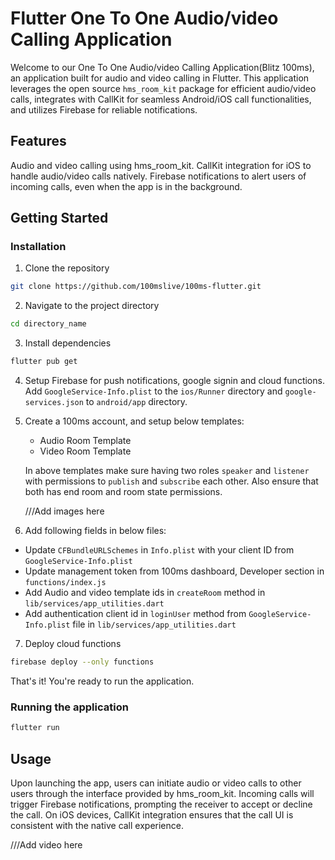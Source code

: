 # Flutter One To One Audio/video Calling Application

Welcome to our One To One Audio/video Calling Application(Blitz 100ms), an application built for audio and video calling in Flutter. This application leverages the open source `hms_room_kit` package for efficient audio/video calls, integrates with CallKit for seamless Android/iOS call functionalities, and utilizes Firebase for reliable notifications.

## Features
Audio and video calling using hms_room_kit.
CallKit integration for iOS to handle audio/video calls natively.
Firebase notifications to alert users of incoming calls, even when the app is in the background.

## Getting Started

### Installation

1. Clone the repository

```bash
git clone https://github.com/100mslive/100ms-flutter.git
```

2. Navigate to the project directory

```bash
cd directory_name
```

3. Install dependencies

```bash
flutter pub get
```

4. Setup Firebase for push notifications, google signin and cloud functions. Add `GoogleService-Info.plist` to the `ios/Runner` directory and `google-services.json` to `android/app` directory.

5. Create a 100ms account, and setup below templates:

    - Audio Room Template 
    - Video Room Template

    In above templates make sure having two roles `speaker` and `listener` with permissions to `publish` and `subscribe` each other. Also ensure that both has end room and room state permissions.

    ///Add images here

6. Add following fields in below files:

  - Update `CFBundleURLSchemes` in `Info.plist` with your client ID from `GoogleService-Info.plist`
  - Update management token from 100ms dashboard, Developer section in `functions/index.js`
  - Add Audio and video template ids in `createRoom` method in `lib/services/app_utilities.dart`
  - Add authentication client id in `loginUser` method from `GoogleService-Info.plist` file in `lib/services/app_utilities.dart`

7. Deploy cloud functions

```bash
firebase deploy --only functions
```

That's it! You're ready to run the application.

### Running the application

```bash
flutter run
```

## Usage

Upon launching the app, users can initiate audio or video calls to other users through the interface provided by hms_room_kit. Incoming calls will trigger Firebase notifications, prompting the receiver to accept or decline the call. On iOS devices, CallKit integration ensures that the call UI is consistent with the native call experience.

///Add video here
